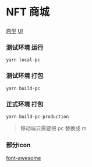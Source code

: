 # NFT 商城
###
[原型](https://prototype.vbhledger.com/wangzhan/TAFScan/#id=9rw4vi&p=%E5%8C%BA%E5%9D%97___&g=1)
[UI](https://lanhuapp.com/web/#/item/project/detailDetach?pid=53b119d1-e084-4092-b167-f1ebff1228b4&image_id=e64052c2-47b5-4f9d-ad16-90bfa503fedf&project_id=53b119d1-e084-4092-b167-f1ebff1228b4&fromEditor=true)


### 测试环境 运行
`yarn local-pc`
### 测试环境 打包
`yarn build-pc`
### 正式环境 打包
`yarn build-pc-production`

> 移动端只需要把 pc 替换成 m
### 部分icon
[font-awesome](https://fontawesome.com/v5.15/icons?d=gallery&p=2)
